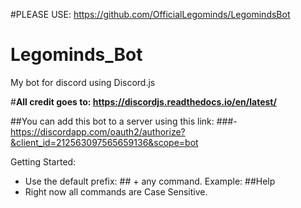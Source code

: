 #PLEASE USE: https://github.com/OfficialLegominds/LegomindsBot
# Legominds_Bot
My bot for discord using Discord.js

#**All credit goes to: https://discordjs.readthedocs.io/en/latest/**

##You can add this bot to a server using this link:
###- https://discordapp.com/oauth2/authorize?&client_id=212563097565659136&scope=bot
  
Getting Started:
   - Use the default prefix: ## + any command. Example: ##Help
   - Right now all commands are Case Sensitive.
